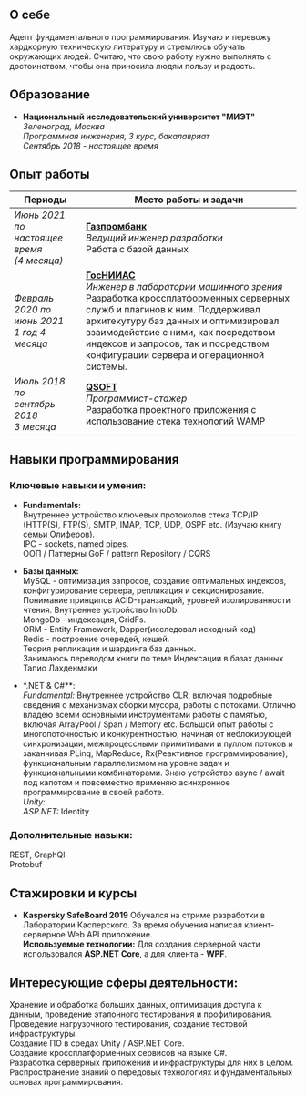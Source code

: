 ## О себе
Адепт фундаментального программирования. Изучаю и перевожу хардкорную техническую литературу и стремлюсь обучать окружающих людей. Считаю, что свою работу нужно выполнять с достоинством, чтобы она приносила людям пользу и радость.

## Образование
 - **Национальный исследовательский университет "МИЭТ"**  
*Зеленоград, Москва  
Программная инженерия, 3 курс, бакалавриат  
Сентябрь 2018 - настоящее время*

## Опыт работы

<style>
table th:first-of-type {
	width: 25%
}
table th:nth-of-type(2) {
    width: 75%;
}
</style>

|Периоды|Место работы и задачи|
|-|-|
|*Июнь 2021 по<br>настоящее время<br>(4 месяца)*|[**Газпромбанк**](https://www.gazprombank.ru/corporate/)<br>*Ведущий инженер разработки*<br>Работа с базой данных
|*Февраль 2020 по<br>июнь 2021<br> 1 год 4 месяца*|[**ГосНИИАС**](https://www.gosniias.ru/)<br>*Инженер в лаборатории машинного зрения*<br>Разработка кроссплатформенных серверных служб и плагинов к ним. Поддерживал архитекутуру баз данных и оптимизировал взаимодействие с ними, как посредством индексов и запросов, так и посредством конфигурации сервера и операционной системы.|
|*Июль 2018 по<br>сентябрь 2018<br> 3 месяца*|[**QSOFT**](https://hh.ru/employer/4006)<br>*Программист-стажер*<br>Разработка проектного приложения с использование стека технологий WAMP|

## Навыки программирования
### Ключевые навыки и умения:
- **Fundamentals:**<br> 
Внутреннее устройство ключевых протоколов стека TCP/IP (HTTP(S), FTP(S), SMTP, IMAP, TCP, UDP, OSPF etc. (Изучаю книгу семьи Олиферов).<br>
IPC - sockets, named pipes.<br>
ООП / Паттерны GoF / pattern Repository / CQRS 

- **Базы данных:**<br> 
MySQL - оптимизация запросов, создание оптимальных индексов, конфигурирование сервера, репликация и секционирование. Понимание принципов ACID-транзакций, уровней изолированности чтения. Внутреннее устройство InnoDb.<br>
MongoDb - индексация, GridFs.<br>
ORM - Entity Framework, Dapper(исследовал исходный код)<br>
Redis - построение очередей, кешей.<br>
Теория репликации и шардинга баз данных.<br>
Занимаюсь переводом книги по теме Индексации в базах данных Тапио Лахденмаки

- *.NET & C#**:<br>
*Fundamental:* Внутреннее устройство CLR, включая подробные сведения о механизмах сборки мусора, работы с потоками. Отлично владею всеми основными инструментами работы с памятью, включая ArrayPool / Span<T> / Memory<T> etc. Большой опыт работы с многопоточностью и конкурентностью, начиная от неблокирующей синхронизации, межпроцессными примитивами и пуллом потоков и заканчивая  PLinq, MapReduce, Rx(Реактивное программирование), функциональным параллелизмом на уровне задач и функциональными комбинаторами. Знаю устройство async / await под капотом и повсеместно применяю асинхронное программирование в своей работе.<br>
*Unity:*<br>
*ASP.NET:* Identity

### Дополнительные навыки:<br>
REST, GraphQl<br>
Protobuf

## Стажировки и курсы
 - **Kaspersky SafeBoard 2019**
Обучался на стриме разработки в Лаборатории Касперского. За время обучения написал клиент-серверное Web API приложение.  
**Используемые технологии:** Для создания серверной части использовался **ASP.NET Core**, а для клиента - **WPF**.

## Интересующие сферы деятельности:
Хранение и обработка больших данных, оптимизация доступа к данным, проведение эталонного тестирования и профилирования.
Проведение нагрузочного тестирования, создание тестовой инфраструктуры.<br>
Создание ПО в средах Unity / ASP.NET Core.<br>
Создание кроссплатформенных сервисов на языке C#.<br>
Разработка серверных приложений и инфраструктуры для них в целом.<br>
Распространение знаний о передовых технологиях и фундаментальных основах программирования.
